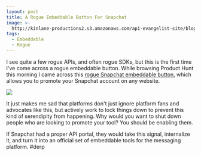 ```yaml
---
layout: post
title: A Rogue Embeddable Button For Snapchat
image: >-
  http://kinlane-productions2.s3.amazonaws.com/api-evangelist-site/blog/rogue-snapchat-button.png
tags:
  - Embeddable
  - Rogue
---
```

I see quite a few rogue APIs, and often rogue SDKs, but this is the first time I've come across a rogue embeddable button. While browsing Product Hunt this morning I came across this [rogue Snapchat embeddable button](https://scbutton.com/), which allows you to promote your Snapchat account on any website.

[![](http://kinlane-productions2.s3.amazonaws.com/api-evangelist-site/blog/rogue-snapchat-button.png)](https://scbutton.com/)

It just makes me sad that platforms don't just ignore platform fans and advocates like this, but actively work to lock things down to prevent this kind of serendipity from happening. Why would you want to shut down people who are looking to promote your tool? You should be enabling them.

If Snapchat had a proper API portal, they would take this signal, internalize it, and turn it into an official set of embeddable tools for the messaging platform. #derp